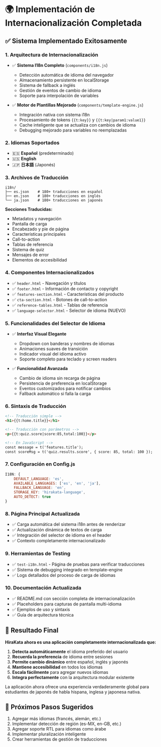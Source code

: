 # 🌍 Implementación de Internacionalización Completada

## ✅ **Sistema Implementado Exitosamente**

### **1. Arquitectura de Internacionalización**
- ✅ **Sistema I18n Completo** (`components/i18n.js`)
  - Detección automática de idioma del navegador
  - Almacenamiento persistente en localStorage
  - Sistema de fallback a inglés
  - Gestión de eventos de cambio de idioma
  - Soporte para interpolación de variables

- ✅ **Motor de Plantillas Mejorado** (`components/template-engine.js`)
  - Integración nativa con sistema i18n
  - Procesamiento de tokens `{{t:key}}` y `{{t:key|param1:value1}}`
  - Cache inteligente que se actualiza con cambios de idioma
  - Debugging mejorado para variables no reemplazadas

### **2. Idiomas Soportados**
- 🇪🇸 **Español** (predeterminado)
- 🇺🇸 **English** 
- 🇯🇵 **日本語** (Japonés)

### **3. Archivos de Traducción**
```
i18n/
├── es.json    # 180+ traducciones en español
├── en.json    # 180+ traducciones en inglés  
└── ja.json    # 180+ traducciones en japonés
```

**Secciones Traducidas:**
- Metadatos y navegación
- Pantalla de carga
- Encabezado y pie de página
- Características principales
- Call-to-action
- Tablas de referencia
- Sistema de quiz
- Mensajes de error
- Elementos de accesibilidad

### **4. Componentes Internacionalizados**
- ✅ `header.html` - Navegación y títulos
- ✅ `footer.html` - Información de contacto y copyright
- ✅ `features-section.html` - Características del producto
- ✅ `cta-section.html` - Botones de call-to-action
- ✅ `reference-tables.html` - Tablas de referencia
- ✅ `language-selector.html` - Selector de idioma (NUEVO)

### **5. Funcionalidades del Selector de Idioma**
- ✅ **Interfaz Visual Elegante**
  - Dropdown con banderas y nombres de idiomas
  - Animaciones suaves de transición
  - Indicador visual del idioma activo
  - Soporte completo para teclado y screen readers

- ✅ **Funcionalidad Avanzada**
  - Cambio de idioma sin recarga de página
  - Persistencia de preferencia en localStorage
  - Eventos customizados para notificar cambios
  - Fallback automático si falla la carga

### **6. Sintaxis de Traducción**
```html
<!-- Traducción simple -->
<h1>{{t:home.title}}</h1>

<!-- Traducción con parámetros -->
<p>{{t:quiz.score|score:85,total:100}}</p>

<!-- En JavaScript -->
const message = t('features.title');
const scoreMsg = t('quiz.results.score', { score: 85, total: 100 });
```

### **7. Configuración en Config.js**
```javascript
I18N: {
    DEFAULT_LANGUAGE: 'es',
    AVAILABLE_LANGUAGES: ['es', 'en', 'ja'],
    FALLBACK_LANGUAGE: 'en',
    STORAGE_KEY: 'hirakata-language',
    AUTO_DETECT: true
}
```

### **8. Página Principal Actualizada**
- ✅ Carga automática del sistema i18n antes de renderizar
- ✅ Actualización dinámica de textos de carga
- ✅ Integración del selector de idioma en el header
- ✅ Contexto completamente internacionalizado

### **9. Herramientas de Testing**
- ✅ `test-i18n.html` - Página de pruebas para verificar traducciones
- ✅ Sistema de debugging integrado en template-engine
- ✅ Logs detallados del proceso de carga de idiomas

### **10. Documentación Actualizada**
- ✅ README.md con sección completa de internacionalización
- ✅ Placeholders para capturas de pantalla multi-idioma
- ✅ Ejemplos de uso y sintaxis
- ✅ Guía de arquitectura técnica

## 🎯 **Resultado Final**

**HiraKata ahora es una aplicación completamente internacionalizada que:**

1. **Detecta automáticamente** el idioma preferido del usuario
2. **Recuerda la preferencia** de idioma entre sesiones
3. **Permite cambio dinámico** entre español, inglés y japonés
4. **Mantiene accesibilidad** en todos los idiomas
5. **Escala fácilmente** para agregar nuevos idiomas
6. **Integra perfectamente** con la arquitectura modular existente

La aplicación ahora ofrece una experiencia verdaderamente global para estudiantes de japonés de habla hispana, inglesa y japonesa nativa.

## 🚀 **Próximos Pasos Sugeridos**
1. Agregar más idiomas (francés, alemán, etc.)
2. Implementar detección de región (es-MX, en-GB, etc.)
3. Agregar soporte RTL para idiomas como árabe
4. Implementar pluralización inteligente
5. Crear herramientas de gestión de traducciones
